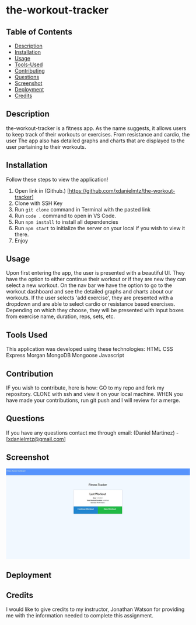 # the-workout-tracker


## Table of Contents
* [Description](#description)
* [Installation](#installation)
* [Usage](#usage)
* [Tools-Used](#tools-used)
* [Contributing](#contribution)
* [Questions](#questions)
* [Screenshot](#screenshot)
* [Deployment](#deployment)
* [Credits](#credits)

## Description
the-workout-tracker is a fitness app. As the name suggests, it allows users to keep track of their workouts or exercises. From resistance and cardio, the user The app also has detailed graphs and charts that are displayed to the user pertaining to their workouts. 

## Installation
Follow these steps to view the application!

1. Open link in (Github.) [https://github.com/xdanielmtz/the-workout-tracker]
2. Clone with SSH Key
3. Run `git clone` command in Terminal with the pasted link
4. Run `code .` command to open in VS Code.
5. Run `npm install` to install all dependencies
6. Run `npm start` to initialize the server on your local if you wish to view it there.
7. Enjoy

## Usage
Upon first entering the app, the user is presented with a beautiful UI. They have the option to either continue their workout or if they are new they can select a new workout. On the nav bar we have the option to go to the workout dashboard and see the detailed graphs and charts about our workouts. If the user selects 'add exercise', they are presented with a dropdown and are able to select cardio or resistance based exercises. Depending on which they choose, they will be presented with input boxes from exercise name, 
duration, reps, sets, etc. 


## Tools Used
This application was developed using these technologies:
HTML
CSS
Express
Morgan
MongoDB
Mongoose
Javascript

## Contribution
IF you wish to contribute, here is how:
GO to my repo and fork my repository.
CLONE with ssh and view it on your local machine.
WHEN you have made your contributions, run git push and I will review for a merge.

## Questions
If you have any questions contact me through email:
    (Daniel Martinez) - [xdanielmtz@gmail.com]

## Screenshot
![Home Page](assets/fitness-tracker-ss.jpg)

## Deployment

## Credits
I would like to give credits to my instructor, Jonathan Watson for providing me with the information needed to complete this assignment. 